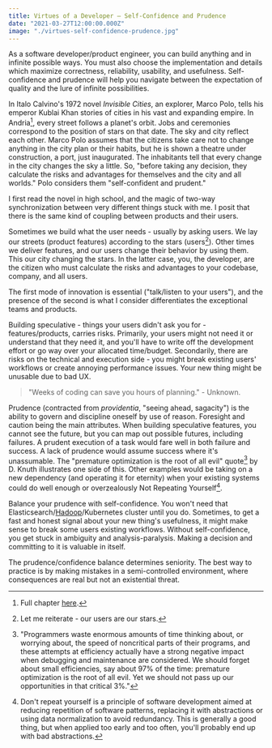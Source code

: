 ```yaml
---
title: Virtues of a Developer — Self-Confidence and Prudence
date: "2021-03-27T12:00:00.000Z"
image: "./virtues-self-confidence-prudence.jpg"
---
```


As a software developer/product engineer, you can build anything and in infinite possible ways. You must also choose the implementation and details which maximize correctness, reliability, usability, and usefulness. Self-confidence and prudence will help you navigate between the expectation of quality and the lure of infinite possibilities.

In Italo Calvino's 1972 novel _Invisible Cities_, an explorer, Marco Polo, tells his emperor Kublai Khan stories of cities in his vast and expanding empire. In Andria[^1], every street follows a planet's orbit. Jobs and ceremonies correspond to the position of stars on that date. The sky and city reflect each other. Marco Polo assumes that the citizens take care not to change anything in the city plan or their habits, but he is shown a theatre under construction, a port, just inaugurated. The inhabitants tell that every change in the city changes the sky a little. So, "before taking any decision, they calculate the risks and advantages for themselves and the city and all worlds." Polo considers them "self-confident and prudent."

I first read the novel in high school, and the magic of two-way synchronization between very different things stuck with me. I posit that there is the same kind of coupling between products and their users.

Sometimes we build what the user needs - usually by asking users. We lay our streets (product features) according to the stars (users[^2]). Other times we deliver features, and our users change their behavior by using them. This our city changing the stars. In the latter case, you, the developer, are the citizen who must calculate the risks and advantages to your codebase, company, and all users.

The first mode of innovation is essential ("talk/listen to your users"), and the presence of the second is what I consider differentiates the exceptional teams and products.

Building speculative - things your users didn't ask you for - features/products, carries risks. Primarily, your users might not need it or understand that they need it, and you'll have to write off the development effort or go way over your allocated time/budget. Secondarily, there are risks on the technical and execution side - you might break existing users' workflows or create annoying performance issues. Your new thing might be unusable due to bad UX.

> "Weeks of coding can save you hours of planning." - Unknown.

Prudence (contracted from _providentia_, "seeing ahead, sagacity") is the ability to govern and discipline oneself by use of reason. Foresight and caution being the main attributes. When building speculative features, you cannot see the future, but you can map out possible futures, including failures. A prudent execution of a task would fare well in both failure and success. A lack of prudence would assume success where it's unassumable. The "premature optimization is the root of all evil" quote[^3] by D. Knuth illustrates one side of this. Other examples would be taking on a new dependency (and operating it for eternity) when your existing systems could do well enough or overzealously Not Repeating Yourself[^4].

Balance your prudence with self-confidence. You won't need that Elasticsearch/[Hadoop](https://adamdrake.com/command-line-tools-can-be-235x-faster-than-your-hadoop-cluster.html)/Kubernetes cluster until you do. Sometimes, to get a fast and honest signal about your new thing's usefulness, it might make sense to break some users existing workflows. Without self-confidence, you get stuck in ambiguity and analysis-paralysis. Making a decision and committing to it is valuable in itself.

The prudence/confidence balance determines seniority. The best way to practice is by making mistakes in a semi-controlled environment, where consequences are real but not an existential threat.

[^1]: Full chapter [here](/img/italo-calvino-invisible-cities-andria.png).

[^2]: Let me reiterate - our users are our stars.

[^3]: "Programmers waste enormous amounts of time thinking about, or worrying about, the speed of noncritical parts of their programs, and these attempts at efficiency actually have a strong negative impact when debugging and maintenance are considered. We should forget about small efficiencies, say about 97% of the time: premature optimization is the root of all evil. Yet we should not pass up our opportunities in that critical 3%."

[^4]: Don't repeat yourself is a principle of software development aimed at reducing repetition of software patterns, replacing it with abstractions or using data normalization to avoid redundancy. This is generally a good thing, but when applied too early and too often, you'll probably end up with bad abstractions.

